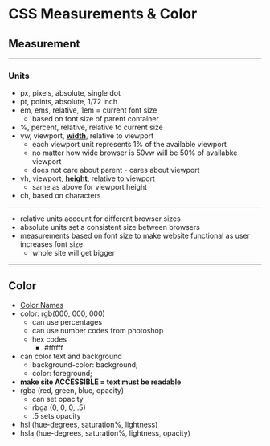 # CSS Measurements & Color
## Measurement
---
### Units
- px, pixels, absolute, single dot
- pt, points, absolute, 1/72 inch
- em, ems, relative, 1em = current font size
  - based on font size of parent container
- %, percent, relative, relative to current size
- vw, viewport, <b><u>width</u></b>, relative to viewport
    - each viewport unit represents 1% of the available viewport
    - no matter how wide browser is 50vw will be 50% of availabke viewport
    - does not care about parent - cares about viewport
- vh, viewport, <b><u>height</u></b>, relative to viewport
    - same as above for viewport height
- ch, based on characters
---
- relative units account for different browser sizes
- absolute units set a consistent size between browsers
- measurements based on font size to make website functional as user increases font size
  - whole site will get bigger
---
## Color
- <a href = "http://www.w3schools.com/cssref/css_colors.asp"> Color Names </a>
- color: rgb(000, 000, 000)
  - can use percentages
  - can use number codes from photoshop
  - hex codes 
    - #ffffff
- can color text and background
  - background-color: background; 
  - color: foreground; 
- <b> make site ACCESSIBLE = text must be readable </b>
- rgba (red, green, blue, opacity)
  - can set opacity
  - rbga (0, 0, 0, .5) 
  - .5 sets opacity
- hsl (hue-degrees, saturation%, lightness)
- hsla (hue-degrees, saturation%, lightness, opacity)

